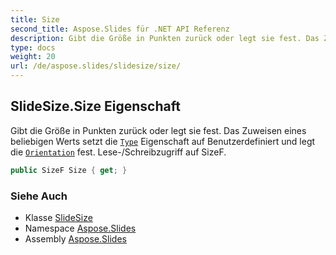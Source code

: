 ```yaml
---
title: Size
second_title: Aspose.Slides für .NET API Referenz
description: Gibt die Größe in Punkten zurück oder legt sie fest. Das Zuweisen eines beliebigen Werts setzt die Eigenschaft Typeaspose.slides/slidesize/type auf Benutzerdefiniert und legt Orientationaspose.slides/slidesize/orientation fest. Lese-/Schreibzugriff auf SizeF.
type: docs
weight: 20
url: /de/aspose.slides/slidesize/size/
---
```


## SlideSize.Size Eigenschaft

Gibt die Größe in Punkten zurück oder legt sie fest. Das Zuweisen eines beliebigen Werts setzt die [`Type`](../type) Eigenschaft auf Benutzerdefiniert und legt die [`Orientation`](../orientation) fest. Lese-/Schreibzugriff auf SizeF.

```csharp
public SizeF Size { get; }
```

### Siehe Auch

* Klasse [SlideSize](../../slidesize)
* Namespace [Aspose.Slides](../../slidesize)
* Assembly [Aspose.Slides](../../../)

<!-- DO NOT EDIT: generiert von xmldocmd für Aspose.Slides.dll -->